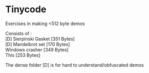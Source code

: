 # Tinycode
Exercises in making <512 byte demos

Consists of :    
[D] Sierpinski Gasket [351 Bytes]    
[D] Mandelbrot set [170 Bytes]    
Windows crasher [349 Bytes]    
This [253 Bytes]

The dense folder [D] is for hard to understand/obfuscated demos
